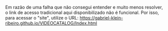 Em razão de uma falha que não consegui entender e muito menos resolver, o link de acesso tradicional aqui disponibilizado não é funcional. Por isso, para acessar o "site", utilize o URL: https://gabriel-klein-ribeiro.github.io/VIDEOCATALOG/Index.html
